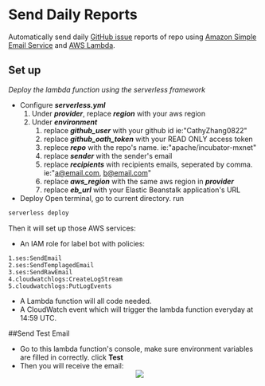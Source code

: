 # Send Daily Reports

Automatically send daily [GitHub issue](https://github.com/apache/incubator-mxnet/issues) reports of repo using [Amazon Simple Email Service](https://docs.aws.amazon.com/ses/latest/DeveloperGuide/quick-start.html) and [AWS Lambda](https://aws.amazon.com/lambda/).

## Set up
*Deploy the lambda function using the serverless framework*
* Configure ***serverless.yml***
    1. Under ***provider***, replace ***region*** with your aws region
    2. Under ***environment***
        1. replace ***github_user*** with your github id ie:"CathyZhang0822"
        2. replace ***github_oath_token*** with your READ ONLY access token
        3. replece ***repo*** with the repo's name. ie:"apache/incubator-mxnet"
        4. replace ***sender*** with the sender's email
        5. replace ***recipients*** with recipients emails, seperated by comma. ie:"a@email.com, b@email.com"
        6. replace ***aws_region*** with the same aws region in ***provider***
        7. replace ***eb_url*** with your Elastic Beanstalk application's URL
* Deploy
Open terminal, go to current directory. run
```bash
serverless deploy
```
Then it will set up those AWS services:
* An IAM role for label bot with policies:
```
1.ses:SendEmail
2.ses:SendTemplagedEmail
3.ses:SendRawEmail 
4.cloudwatchlogs:CreateLogStream
5.cloudwatchlogs:PutLogEvents
```
* A Lambda function will all code needed.
* A CloudWatch event which will trigger the lambda function everyday at 14:59 UTC. 

##Send Test Email
* Go to this lambda function's console, make sure environment variables are filled in correctly. click **Test**
* Then you will receive the email:
    <div align="center">
        <img src="https://s3-us-west-2.amazonaws.com/email-boy-images/Screen+Shot+2018-08-04+at+7.00.52+PM.png"><br>
    </div>

